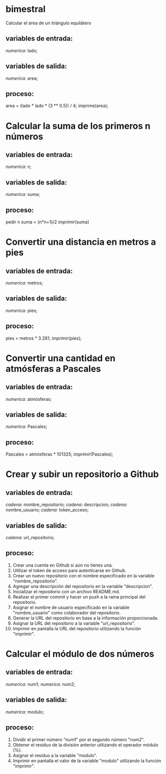 # bimestral
 Calcular el área de un triángulo equilátero
## variables de entrada:
*numerica:* lado;
## variables de salida:
*numerica:* area;
## proceso:
area = (lado * lado * (3 ** 0.5)) / 4;
imprime(area);

# Calcular la suma de los primeros n números 
## variables de entrada:
*numerica:* n;
## variables de salida:
*numerica:* suma;
## proceso:
pedir n
suma = (n*n+1)/2
*imprimir*(suma)

# Convertir una distancia en metros a pies
## variables de entrada:
*numerica:* metros;
## variables de salida:
*numerica:* pies;
## proceso:
pies = metros * 3.281;
*imprimir*(pies);

# Convertir una cantidad en atmósferas a Pascales
## variables de entrada:
*numerica:* atmósferas;
## variables de salida:
*numerica:* Pascales;
## proceso:
Pascales = atmósferas * 101325;
*imprimir*(Pascales);

# Crear y subir un repositorio a Github
## variables de entrada:
*cadena:* nombre_repositorio;
*cadena:* descripcion;
*cadena:* nombre_usuario;
*cadena:* token_acceso; 
## variables de salida:
*cadena:* url_repositorio;
## proceso:
1. Crear una cuenta en Github si aún no tienes una.
2. Utilizar el token de acceso para autenticarse en Github.
3. Crear un nuevo repositorio con el nombre especificado en la variable "nombre_repositorio".
4. Agregar una descripción del repositorio en la variable "descripcion".
5. Inicializar el repositorio con un archivo README.md.
6. Realizar el primer commit y hacer un push a la rama principal del repositorio.
7. Asignar el nombre de usuario especificado en la variable "nombre_usuario" como colaborador del repositorio.
8. Generar la URL del repositorio en base a la información proporcionada.
9. Asignar la URL del repositorio a la variable "url_repositorio".
10. Imprimir en pantalla la URL del repositorio utilizando la función "imprimir".

# Calcular el módulo de dos números
## variables de entrada:
*numerica:* num1;
*numerica:* num2;
## variables de salida:
*numerica:* modulo;
## proceso:
1. Dividir el primer número "num1" por el segundo número "num2".
2. Obtener el residuo de la división anterior utilizando el operador módulo (%).
3. Asignar el residuo a la variable "modulo".
4. Imprimir en pantalla el valor de la variable "modulo" utilizando la función "imprimir".
